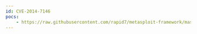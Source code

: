 ```yaml
---
id: CVE-2014-7146
pocs:
    - https://raw.githubusercontent.com/rapid7/metasploit-framework/master/modules/exploits/multi/http/mantisbt_php_exec.rb
---
```

